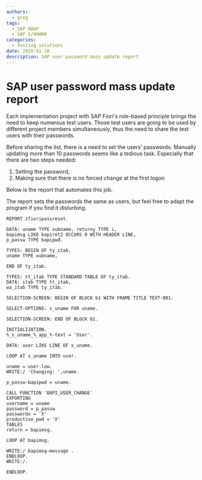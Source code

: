 ```yaml
---
authors:
  - greg
tags:
  - SAP ABAP
  - SAP S/4HANA
categories:
  - Testing solutions
date: 2020-01-20
description: SAP user password mass update report
---
```


# SAP user password mass update report

Each implementation project with SAP Fiori's role-based principle brings the need to keep numerous test users. Those test users are going to be used by different project members simultaneously, thus the need to share the test users with their passwords.

<!-- more -->

 Before sharing the list, there is a need to set the users’ passwords. Manually updating more than 10 passwords seems like a tedious task. Especially that there are two steps needed:

1. Setting the password,
2. Making sure that there is no forced change at the first logon

Below is the report that automates this job.

The report sets the passwords the same as users, but feel free to adapt the program if you find it disturbing.

``` ABAP
REPORT zfioripassreset.

DATA: uname TYPE xubname, returny TYPE i, 
bapimsg LIKE bapiret2 OCCURS 0 WITH HEADER LINE, 
p_passw TYPE bapipwd.

TYPES: BEGIN OF ty_itab,
uname TYPE xubname,

END OF ty_itab.

TYPES: tt_itab TYPE STANDARD TABLE OF ty_itab.
DATA: itab TYPE tt_itab,
wa_itab TYPE ty_itab.

SELECTION-SCREEN: BEGIN OF BLOCK b1 WITH FRAME TITLE TEXT-001.

SELECT-OPTIONS: s_uname FOR uname.

SELECTION-SCREEN: END OF BLOCK b1.

INITIALIZATION.
%_s_uname_%_app_%-text = 'User'.

DATA: user LIKE LINE OF s_uname.

LOOP AT s_uname INTO user.

uname = user-low.
WRITE:/ 'Changing: ',uname.

p_passw-bapipwd = uname.

CALL FUNCTION 'BAPI_USER_CHANGE'
EXPORTING
username = uname
password = p_passw
passwordx = 'X'
productive_pwd = 'X'
TABLES
return = bapimsg.

LOOP AT bapimsg.

WRITE:/ bapimsg-message .
ENDLOOP.
WRITE:/.

ENDLOOP.
```

